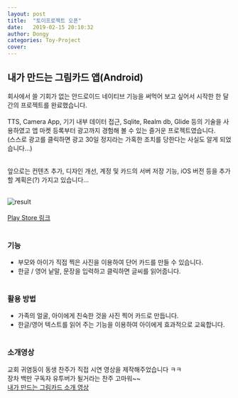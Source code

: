 ```yaml
---
layout: post
title:  "토이프로젝트 오픈"
date:   2019-02-15 20:10:32
author: Dongy
categories: Toy-Project
cover:
---
```


## 내가 만드는 그림카드 앱(Android)
회사에서 쓸 기회가 없는 안드로이드 네이티브 기능을 써먹어 보고 싶어서 시작한 한 달간의 프로젝트를 완료했습니다.<br><br>
TTS, Camera App, 기기 내부 데이터 접근, Sqlite, Realm db, Glide 등의 기술을 사용하였고
앱 마켓 등록부터 광고까지 경험해 볼 수 있는 즐거운 프로젝트였습니다.<br>
(스스로 광고를 클릭하면 광고 30일 정지라는 가혹한 조치를 당한다는 사실도 알게 되었습니다...)<br><br>

앞으로는 컨텐츠 추가, 디자인 개선, 계정 및 카드의 서버 저장 기능, iOS 버전 등을 추가할 계획은(?) 가지고 있습니다...<br><br>

<img src="{{ site.baseurl }}/assets/cardApp.png" title="result" class="result"><br><br>
[Play Store 링크][Play Store 링크]<br><br>


### 기능
- 부모와 아이가 직접 찍은 사진을 이용하여 단어 카드를 만들 수 있습니다.<br>
- 한글 / 영어 낱말, 문장을 입력하고 클릭하면 글씨를 읽어줍니다.<br><br>


### 활용 방법
- 가족의 얼굴, 아이에게 친숙한 것을 사진 찍어 카드로 만듭니다.<br>
- 한글/영어 텍스트를 읽어 주는 기능을 이용하여 아이에게 효과적으로 교육합니다.<br><br>


### 소개영상
교회 귀염둥이 동생 찬주가 직접 시연 영상을 제작해주었습니다 ㅋㅋ<br>
장차 백만 구독자 유투버가 될거라는 찬주 고마워~~<br>
[내가 만드는 그림카드 소개 영상][내가 만드는 그림카드 소개 영상]<br><br>


[Play Store 링크]: https://play.google.com/store/apps/details?id=com.compoundinterest.card
[내가 만드는 그림카드 소개 영상]: https://www.youtube.com/watch?v=AMGEkbjYHDQ